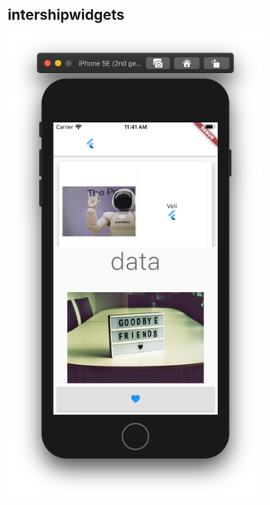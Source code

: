 # intershipwidgets


![Sample Widgets](https://github.com/VBT-Intership/VB-Flutter-Components/blob/master/github/Screen%20Shot%202020-07-21%20at%2011.41.44.png?raw=true)